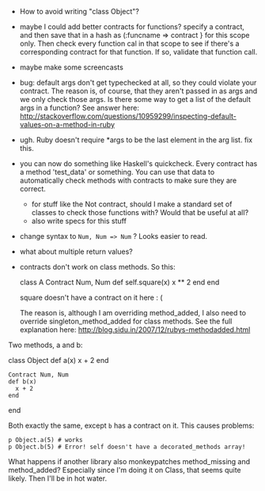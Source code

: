- How to avoid writing "class Object"?
- maybe I could add better contracts for functions? specify a contract, and then save that in a hash as (:funcname => contract } for this scope only. Then check every function cal in that scope to see if there's a corresponding contract for that function. If so, validate that function call.
- maybe make some screencasts

- bug: default args don't get typechecked at all, so they could violate your contract.
The reason is, of course, that they aren't passed in as args and we only check those args. Is there some way to get a list of the default args in a function?
    See answer here: http://stackoverflow.com/questions/10959299/inspecting-default-values-on-a-method-in-ruby

- ugh. Ruby doesn't require *args to be the last element in the arg list. fix this.

- you can now do something like Haskell's quickcheck. Every contract has a method 'test_data' or something. You can use that data to automatically check methods with contracts to make sure they are correct.
  - for stuff like the Not contract, should I make a standard set of classes to check those functions with? Would that be useful at all?
  - also write specs for this stuff

- change syntax to `Num, Num => Num` ? Looks easier to read.

- what about multiple return values?

- contracts don't work on class methods. So this:

  class A
    Contract Num, Num
    def self.square(x)
      x ** 2
    end
  end

  square doesn't have a contract on it here : (

  The reason is, although I am overriding method_added, I also need to override singleton_method_added for class methods. See the full explanation here:
      http://blog.sidu.in/2007/12/rubys-methodadded.html

Two methods, a and b:

class Object
    def a(x)
      x + 2
    end

    Contract Num, Num
    def b(x)
      x + 2
    end
end

Both exactly the same, except `b` has a contract on it. This causes problems:

    p Object.a(5) # works
    p Object.b(5) # Error! self doesn't have a decorated_methods array!


What happens if another library also monkeypatches method_missing and method_added? Especially since I'm doing it on Class, that seems quite likely. Then I'll be in hot water.

